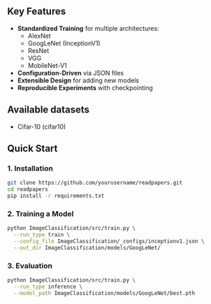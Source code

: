 ## Key Features

- **Standardized Training** for multiple architectures:
  - AlexNet
  - GoogLeNet (InceptionV1)
  - ResNet
  - VGG
  - MobileNet-V1
- **Configuration-Driven** via JSON files
- **Extensible Design** for adding new models
- **Reproducible Experiments** with checkpointing

## Available datasets
- Cifar-10 (cifar10)

## Quick Start

### 1. Installation
```bash
git clone https://github.com/yourusername/readpapers.git
cd readpapers
pip install -r requirements.txt
```

### 2. Training a Model
```bash
python ImageClassification/src/train.py \
  --run_type train \
  --config_file ImageClassification/_configs/inceptionv1.json \
  --out_dir ImageClassification/models/GoogLeNet/
```

### 3. Evaluation
```bash
python ImageClassification/src/train.py \
  --run_type inference \
  --model_path ImageClassification/models/GoogLeNet/best.pth


```
